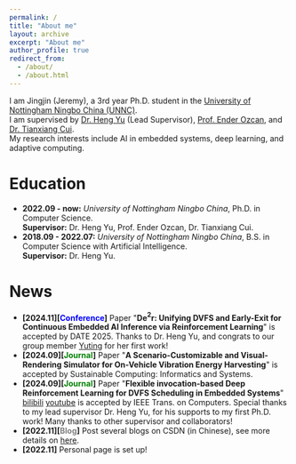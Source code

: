 ```yaml
---
permalink: /
title: "About me"
layout: archive
excerpt: "About me"
author_profile: true
redirect_from: 
  - /about/
  - /about.html
---
```


I am Jingjin (Jeremy), a 3rd year Ph.D. student in the [University of Nottingham Ningbo China (UNNC)](https://www.nottingham.edu.cn/en/index.aspx). <br/>
I am supervised by [Dr. Heng Yu](https://research.nottingham.edu.cn/en/persons/heng-yu) (Lead Supervisor), [Prof. Ender Ozcan](https://people.cs.nott.ac.uk/pszeo/), and [Dr. Tianxiang Cui](https://research.nottingham.edu.cn/en/persons/tianxiang-cui). <br/>
My research interests include AI in embedded systems, deep learning, and adaptive computing. 

Education
======
* **2022.09 - now:** _University of Nottingham Ningbo China_, Ph.D. in Computer Science. <br/>
**Supervisor:** Dr. Heng Yu, Prof. Ender Ozcan, Dr. Tianxiang Cui.
* **2018.09 - 2022.07:** _University of Nottingham Ningbo China_, B.S. in Computer Science with Artificial Intelligence. <br/>
**Supervisor:** Dr. Heng Yu.

News
======
* **[2024.11][<font color=blue>Conference</font>]** Paper "**De$^2$r: Unifying DVFS and Early-Exit for Continuous Embedded AI Inference via Reinforcement Learning**" is accepted by DATE 2025. Thanks to Dr. Heng Yu, and congrats to our group member [Yuting](https://scholar.google.com/citations?user=xnNRSj8AAAAJ&hl=en) for her first work!
* **[2024.09][<font color=green>Journal</font>]** Paper "**A Scenario-Customizable and Visual-Rendering Simulator for On-Vehicle Vibration Energy Harvesting**" is accepted by Sustainable Computing: Informatics and Systems.
* **[2024.09][<font color=green>Journal</font>]** Paper "**Flexible invocation-based Deep Reinforcement Learning for DVFS Scheduling in Embedded Systems**" [bilibili](https://www.bilibili.com/video/BV1yi4sezEUo/?share_source=copy_web&vd_source=a40b7030c393ec43c24004e26ae37e7d) [youtube](https://youtu.be/80hEzFmlDIE?si=nKAtPtt8kEACN_79) is accepted by IEEE Trans. on Computers. Special thanks to my lead supervisor Dr. Heng Yu, for his supports to my first Ph.D. work! Many thanks to other supervisor and collaborators!
* **[2022.11][<font color=gray>Blog</font>]** Post several blogs on CSDN (in Chinese), see more details on [here](https://blog.csdn.net/jeremy0621).
* **[2022.11]** Personal page is set up!
